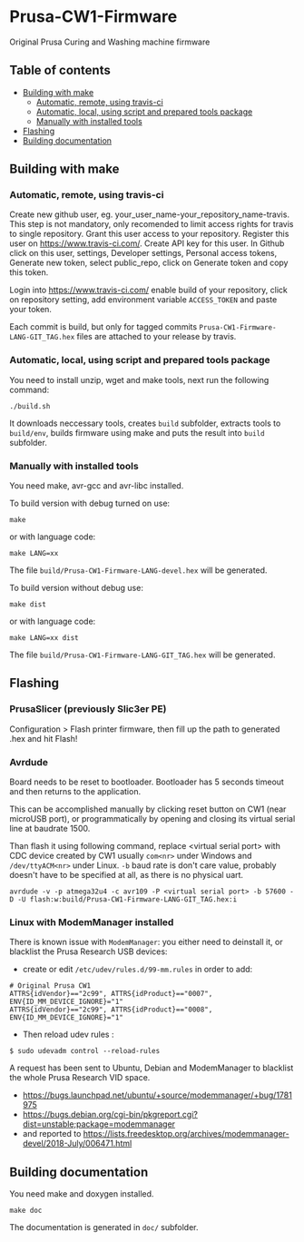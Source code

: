 # Prusa-CW1-Firmware
Original Prusa Curing and Washing machine firmware

## Table of contents

<!--ts-->
   * [Building with make](#building-with-make)
       * [Automatic, remote, using travis-ci](#automatic-remote-using-travis-ci)
       * [Automatic, local, using script and prepared tools package](#automatic-local-using-script-and-prepared-tools-package)
       * [Manually with installed tools](#manually-with-installed-tools)
   * [Flashing](#flashing)
   * [Building documentation](#building-documentation)

<!--te-->

## Building with make
### Automatic, remote, using travis-ci

Create new github user, eg. your_user_name-your_repository_name-travis. This step is not mandatory, only recomended to limit access rights for travis to single repository. Grant this user access to your repository. Register this user on https://www.travis-ci.com/. Create API key for this user. In Github click on this user, settings, Developer settings, Personal access tokens, Generate new token, select public_repo, click on Generate token and copy this token.

Login into https://www.travis-ci.com/ enable build of your repository, click on repository setting, add environment variable `ACCESS_TOKEN` and paste your token.

Each commit is build, but only for tagged commits `Prusa-CW1-Firmware-LANG-GIT_TAG.hex` files are attached to your release by travis.

### Automatic, local, using script and prepared tools package

You need to install unzip, wget and make tools, next run the following command:
~~~
./build.sh
~~~
It downloads neccessary tools, creates `build` subfolder, extracts tools to `build/env`, builds firmware using make and puts the result into `build` subfolder.

### Manually with installed tools

You need make, avr-gcc and avr-libc installed.

To build version with debug turned on use:
~~~
make
~~~
or with language code:
~~~
make LANG=xx
~~~
The file `build/Prusa-CW1-Firmware-LANG-devel.hex` will be generated.

To build version without debug use:
~~~
make dist
~~~
or with language code:
~~~
make LANG=xx dist
~~~
The file `build/Prusa-CW1-Firmware-LANG-GIT_TAG.hex` will be generated.

## Flashing
### PrusaSlicer (previously Slic3er PE)

Configuration > Flash printer firmware, then fill up the path to generated .hex and hit Flash!

### Avrdude

Board needs to be reset to bootloader. Bootloader has 5 seconds timeout and then returns to the application.

This can be accomplished manually by clicking reset button on CW1 (near microUSB port), or programmatically by opening and closing its virtual serial line at baudrate 1500.

Than flash it using following command, replace \<virtual serial port\> with CDC device created by CW1 usually `com<nr>` under Windows and `/dev/ttyACM<nr>` under Linux. `-b` baud rate is don't care value, probably doesn't have to be specified at all, as there is no physical uart.
~~~
avrdude -v -p atmega32u4 -c avr109 -P <virtual serial port> -b 57600 -D -U flash:w:build/Prusa-CW1-Firmware-LANG-GIT_TAG.hex:i
~~~

### Linux with ModemManager installed
There is known issue with `ModemManager`: you either need to deinstall it, or blacklist the Prusa Research USB devices:

* create or edit `/etc/udev/rules.d/99-mm.rules` in order to add:
~~~
# Original Prusa CW1
ATTRS{idVendor}=="2c99", ATTRS{idProduct}=="0007", ENV{ID_MM_DEVICE_IGNORE}="1"
ATTRS{idVendor}=="2c99", ATTRS{idProduct}=="0008", ENV{ID_MM_DEVICE_IGNORE}="1"
~~~
* Then reload udev rules :
~~~
$ sudo udevadm control --reload-rules
~~~

A request has been sent to Ubuntu, Debian and ModemManager to blacklist the whole Prusa Research VID space.
* https://bugs.launchpad.net/ubuntu/+source/modemmanager/+bug/1781975
* https://bugs.debian.org/cgi-bin/pkgreport.cgi?dist=unstable;package=modemmanager
* and reported to https://lists.freedesktop.org/archives/modemmanager-devel/2018-July/006471.html

## Building documentation

You need make and doxygen installed.
~~~
make doc
~~~
The documentation is generated in `doc/` subfolder.
